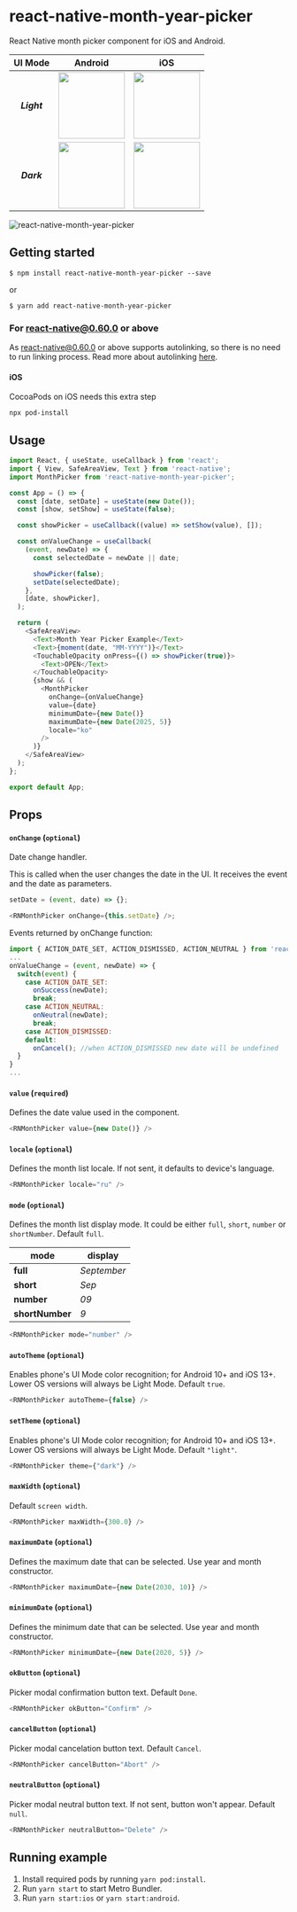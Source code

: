 # react-native-month-year-picker
React Native month picker component for iOS and Android.

| UI Mode | Android | iOS |
| --- | --- | --- |
| <p align="center">***Light*** | <img align="center" src="./screenshots/android_light.png" width="120">|<img align="center" src="./screenshots/ios_light.png" width="120">
| <p align="center">***Dark*** | <img align="center" src="./screenshots/android_dark.png" width="120">|<img align="center" src="./screenshots/ios_dark.png" width="120">

![react-native-month-year-picker](https://github.com/gusparis/react-native-month-year-picker/workflows/react-native-month-year-picker/badge.svg)

## Getting started

`$ npm install react-native-month-year-picker --save`

or

`$ yarn add react-native-month-year-picker`

### For react-native@0.60.0 or above

As [react-native@0.60.0](https://reactnative.dev/blog/2019/07/03/version-60) or above supports autolinking, so there is no need to run linking process. 
Read more about autolinking [here](https://github.com/react-native-community/cli/blob/master/docs/autolinking.md).

#### iOS
CocoaPods on iOS needs this extra step

```
npx pod-install
```
## Usage
```javascript
import React, { useState, useCallback } from 'react';
import { View, SafeAreaView, Text } from 'react-native';
import MonthPicker from 'react-native-month-year-picker';

const App = () => {
  const [date, setDate] = useState(new Date());
  const [show, setShow] = useState(false);

  const showPicker = useCallback((value) => setShow(value), []);

  const onValueChange = useCallback(
    (event, newDate) => {
      const selectedDate = newDate || date;

      showPicker(false);
      setDate(selectedDate);
    },
    [date, showPicker],
  );

  return (
    <SafeAreaView>
      <Text>Month Year Picker Example</Text>
      <Text>{moment(date, "MM-YYYY")}</Text>
      <TouchableOpacity onPress={() => showPicker(true)}>
        <Text>OPEN</Text>
      </TouchableOpacity>
      {show && (
        <MonthPicker
          onChange={onValueChange}
          value={date}
          minimumDate={new Date()}
          maximumDate={new Date(2025, 5)}
          locale="ko"
        />
      )}
    </SafeAreaView>
  );
};

export default App;

```

## Props

#### `onChange` (`optional`)

Date change handler.

This is called when the user changes the date in the UI. It receives the event and the date as parameters.

```js
setDate = (event, date) => {};

<RNMonthPicker onChange={this.setDate} />;
```
Events returned by onChange function:
```js
import { ACTION_DATE_SET, ACTION_DISMISSED, ACTION_NEUTRAL } from 'react-native-month-year-picker';
...
onValueChange = (event, newDate) => {
  switch(event) {
    case ACTION_DATE_SET:
      onSuccess(newDate);
      break;
    case ACTION_NEUTRAL:
      onNeutral(newDate);
      break;
    case ACTION_DISMISSED:
    default:
      onCancel(); //when ACTION_DISMISSED new date will be undefined
  }
}
...
```

#### `value` (`required`)

Defines the date value used in the component.

```js
<RNMonthPicker value={new Date()} />
```

#### `locale` (`optional`)

Defines the month list locale. If not sent, it defaults to device's language.

```js
<RNMonthPicker locale="ru" />
```

#### `mode` (`optional`)

Defines the month list display mode. It could be either `full`, `short`, `number` or `shortNumber`. Default `full`.

| mode | display |
| --- | --- |
| **full** | *September* |
| **short** | *Sep* |
| **number** | *09* | 
| **shortNumber** | *9* | 

```js
<RNMonthPicker mode="number" />
```
#### `autoTheme` (`optional`)

Enables phone's UI Mode color recognition; for Android 10+ and iOS 13+. Lower OS versions will always be Light Mode. Default `true`.

```js
<RNMonthPicker autoTheme={false} />
```
#### `setTheme` (`optional`)

Enables phone's UI Mode color recognition; for Android 10+ and iOS 13+. Lower OS versions will always be Light Mode. Default `"light"`.

```js
<RNMonthPicker theme={"dark"} />
```

#### `maxWidth` (`optional`)

Default `screen width`.

```js
<RNMonthPicker maxWidth={300.0} />
```

#### `maximumDate` (`optional`)

Defines the maximum date that can be selected. Use year and month constructor.

```js
<RNMonthPicker maximumDate={new Date(2030, 10)} />
```

#### `minimumDate` (`optional`)

Defines the minimum date that can be selected. Use year and month constructor.

```js
<RNMonthPicker minimumDate={new Date(2020, 5)} />
```

#### `okButton` (`optional`)

Picker modal confirmation button text. Default `Done`.

```js
<RNMonthPicker okButton="Confirm" />
```

#### `cancelButton` (`optional`)

Picker modal cancelation button text. Default `Cancel`.

```js
<RNMonthPicker cancelButton="Abort" />
```

#### `neutralButton` (`optional`)

Picker modal neutral button text. If not sent, button won't appear. Default `null`.

```js
<RNMonthPicker neutralButton="Delete" />
```

## Running example
1. Install required pods by running `yarn pod:install`.
2. Run `yarn start` to start Metro Bundler.
3. Run `yarn start:ios` or `yarn start:android`.
